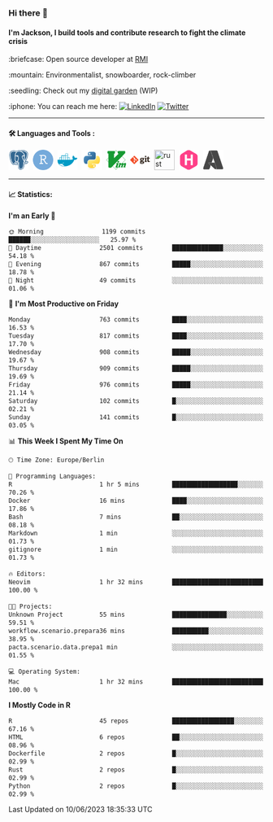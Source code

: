 ### Hi there :wave:
#### I'm Jackson, I build tools and contribute research to fight the climate crisis
<p> :briefcase: Open source developer at <a href="https://rmi.org/" alt="RMI">RMI</a></p>
<p> :mountain: Environmentalist, snowboarder, rock-climber</p>
<p> :seedling: Check out my <a href="https://jdhoffa.github.io/" alt="digital garden">digital garden</a> (WIP) </p>

<p>
:iphone: You can reach me here:
<a href="https://www.linkedin.com/in/jackson-hoffart/"><img src="https://img.shields.io/badge/LinkedIn-0A66C2?logo=linkedin&logoColor=fff&style=flat-square" alt="LinkedIn"/></a>
<a href="https://twitter.com/jdhoffart"><img src="https://img.shields.io/badge/Twitter-1D9BF0?logo=twitter&logoColor=fff&style=flat-square" alt="Twitter"/></a>
</p>

---

#### :hammer_and_wrench: Languages and Tools :
<div>
 <a href="https://www.postgresql.org/"><img src="https://github.com/devicons/devicon/blob/master/icons/postgresql/postgresql-plain.svg" title="postgresql" **alt="postgresql" width="40" height="40"/></a>&nbsp;
 <a href="https://posit.co/downloads/"><img src="https://github.com/devicons/devicon/blob/master/icons/rstudio/rstudio-plain.svg" title="rstudio" **alt="RStudio" width="40" height="40"/></a>&nbsp;
 <a href="https://www.docker.com/"><img src="https://github.com/devicons/devicon/blob/master/icons/docker/docker-plain.svg" title="docker" **alt="docker" width="40" height="40"/></a>&nbsp;
 <a href="https://www.python.org/"><img src="https://github.com/devicons/devicon/blob/master/icons/python/python-original.svg" title="python" **alt="python" width="40" height="40"/></a>&nbsp; 
 <a href="https://www.vim.org/"><img src="https://github.com/devicons/devicon/blob/master/icons/vim/vim-plain.svg" title="vim" **alt="vim" width="40" height="40"/></a>&nbsp;
 <a href="https://git-scm.com/"><img src="https://github.com/devicons/devicon/blob/master/icons/git/git-original-wordmark.svg" title="git" **alt="git" width="40" height="40"/></a>&nbsp;
 <a href="https://www.rust-lang.org/"><img src="https://rustacean.net/assets/rustacean-flat-noshadow.svg" title="rust" **alt="rust" width="40" height="40"/></a>&nbsp;
 <a href="https://gohugo.io/"><img src="https://github.com/devicons/devicon/blob/master/icons/hugo/hugo-plain.svg" title="hugo" **alt="hugo" width="40" height="40"/></a>&nbsp;
 <a href="https://azure.microsoft.com/"><img src="https://github.com/devicons/devicon/blob/master/icons/azure/azure-plain.svg" title="azure" **alt="azure" width="40" height="40"/></a>
</div>

---
  
  

#### :chart_with_upwards_trend: Statistics:

 
<!--START_SECTION:waka-->
**I'm an Early 🐤** 

```text
🌞 Morning                1199 commits        ██████░░░░░░░░░░░░░░░░░░░   25.97 % 
🌆 Daytime                2501 commits        ██████████████░░░░░░░░░░░   54.18 % 
🌃 Evening                867 commits         █████░░░░░░░░░░░░░░░░░░░░   18.78 % 
🌙 Night                  49 commits          ░░░░░░░░░░░░░░░░░░░░░░░░░   01.06 % 
```
📅 **I'm Most Productive on Friday** 

```text
Monday                   763 commits         ████░░░░░░░░░░░░░░░░░░░░░   16.53 % 
Tuesday                  817 commits         ████░░░░░░░░░░░░░░░░░░░░░   17.70 % 
Wednesday                908 commits         █████░░░░░░░░░░░░░░░░░░░░   19.67 % 
Thursday                 909 commits         █████░░░░░░░░░░░░░░░░░░░░   19.69 % 
Friday                   976 commits         █████░░░░░░░░░░░░░░░░░░░░   21.14 % 
Saturday                 102 commits         █░░░░░░░░░░░░░░░░░░░░░░░░   02.21 % 
Sunday                   141 commits         █░░░░░░░░░░░░░░░░░░░░░░░░   03.05 % 
```


📊 **This Week I Spent My Time On** 

```text
🕑︎ Time Zone: Europe/Berlin

💬 Programming Languages: 
R                        1 hr 5 mins         ██████████████████░░░░░░░   70.26 % 
Docker                   16 mins             ████░░░░░░░░░░░░░░░░░░░░░   17.86 % 
Bash                     7 mins              ██░░░░░░░░░░░░░░░░░░░░░░░   08.18 % 
Markdown                 1 min               ░░░░░░░░░░░░░░░░░░░░░░░░░   01.73 % 
gitignore                1 min               ░░░░░░░░░░░░░░░░░░░░░░░░░   01.73 % 

🔥 Editors: 
Neovim                   1 hr 32 mins        █████████████████████████   100.00 % 

🐱‍💻 Projects: 
Unknown Project          55 mins             ███████████████░░░░░░░░░░   59.51 % 
workflow.scenario.prepara36 mins             ██████████░░░░░░░░░░░░░░░   38.95 % 
pacta.scenario.data.prepa1 min               ░░░░░░░░░░░░░░░░░░░░░░░░░   01.55 % 

💻 Operating System: 
Mac                      1 hr 32 mins        █████████████████████████   100.00 % 
```

**I Mostly Code in R** 

```text
R                        45 repos            █████████████████░░░░░░░░   67.16 % 
HTML                     6 repos             ██░░░░░░░░░░░░░░░░░░░░░░░   08.96 % 
Dockerfile               2 repos             █░░░░░░░░░░░░░░░░░░░░░░░░   02.99 % 
Rust                     2 repos             █░░░░░░░░░░░░░░░░░░░░░░░░   02.99 % 
Python                   2 repos             █░░░░░░░░░░░░░░░░░░░░░░░░   02.99 % 
```




 Last Updated on 10/06/2023 18:35:33 UTC
<!--END_SECTION:waka-->
